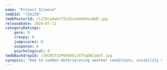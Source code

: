 ```yaml
---
name: "Project Silence"
tmdbId: "726139"
tmdbPosterId: /lZT5Cq4wkz7IeJEnz94U94xuEWD.jpg
releaseDate: 2024-07-11
categoryRatings:
    gore: 0
    creepy: 0
    jumpscares: 0
    suspense: 0
    psychological: 0
tmdbBackdropId: /39CRS71VP0d9VOsJ5TVgD8IaQnT.jpg
synopsis: "Due to sudden deteriorating weather conditions, visibility on the Airport Bridge is severely impaired, leaving people stranded and at risk of the bridge collapsing due to a series of chain collisions and explosions. Amidst the chaos, the canine subjects \"Echo\" from the military experiment \"Project Silence,\" who were being transported in secret, break free, and all human survivors become targets of relentless attacks."
---
```

